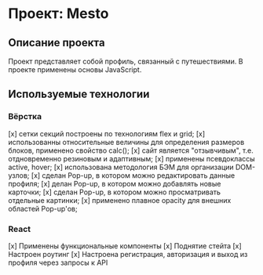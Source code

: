 # Проект: Mesto

## Описание проекта
Проект представляет собой профиль, связанный с путешествиями. В проекте применены основы JavaScript.

## Используемые технологии

### Вёрстка
 [x] сетки секций построены по технологиям flex и grid;
 [x] использованны относительные величины для определения размеров блоков, применено свойство calc();
 [x] сайт является "отзывчивым", т.е. отдновременно резиновым и адаптивным;
 [x] применены псевдоклассы active, hover;
 [x] использована методология БЭМ для организации DOM-узлов;
 [x] сделан Pop-up, в котором можно редактировать данные профиля;
 [x] делан Pop-up, в котором можно добавлять новые карточки;
 [x] сделан Pop-up, в котором можно просматривать отдельные картинки;
 [x] применено плавное opacity для внешних областей Pop-up'ов;

 ### React
 [x] Применены функциональные компоненты
 [x] Поднятие стейта
 [x] Настроен роутинг
 [x] Настроена регистрация, авторизация и выход из профиля через запросы к API
